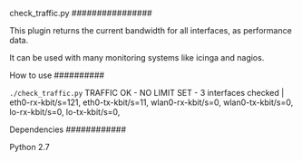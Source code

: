 check_traffic.py
################

This plugin returns the current bandwidth for all interfaces,
as performance data.

It can be used with many monitoring systems like icinga and nagios.


How to use
##########

`./check_traffic.py` 
TRAFFIC OK - NO LIMIT SET - 3 interfaces checked | eth0-rx-kbit/s=121, eth0-tx-kbit/s=11, wlan0-rx-kbit/s=0, wlan0-tx-kbit/s=0, lo-rx-kbit/s=0, lo-tx-kbit/s=0,

Dependencies
############

Python 2.7
